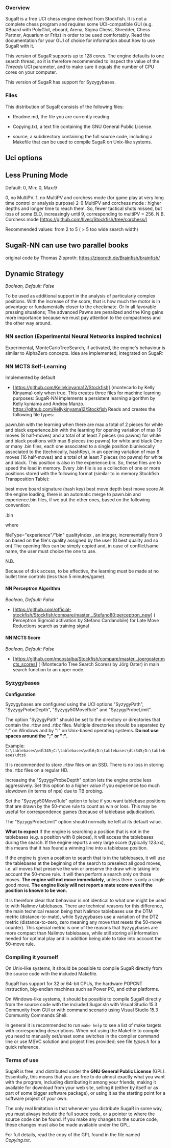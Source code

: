 ### Overview

SugaR is a free UCI chess engine derived from Stockfish. It is
not a complete chess program and requires some UCI-compatible GUI
(e.g. XBoard with PolyGlot, eboard, Arena, Sigma Chess, Shredder, Chess
Partner, Aquarium or Fritz) in order to be used comfortably. Read the
documentation for your GUI of choice for information about how to use
SugaR with it.

This version of SugaR supports up to 128 cores. The engine defaults
to one search thread, so it is therefore recommended to inspect the value of
the *Threads* UCI parameter, and to make sure it equals the number of CPU
cores on your computer.

This version of SugaR has support for Syzygybases.


### Files

This distribution of SugaR consists of the following files:

  * Readme.md, the file you are currently reading.

  * Copying.txt, a text file containing the GNU General Public License.

  * source, a subdirectory containing the full source code, including a Makefile
    that can be used to compile SugaR on Unix-like systems.

## Uci options

## Less Pruning Mode
Default: 0, Min: 0, Max:9

0, no MultiPV.
1, no MultiPV and corchess mode (for game play at very long time control or analysis purpose)
2-9 MultiPV and corchess mode : higher depths and longer time to reach them. So, fewer tactical shots missed, but loss of some ELO, increasingly until 9,
corresponding to multiPV = 256.
N.B. Corchess mode [https://github.com/IIvec/Stockfish/tree/corchess/]

Recommended values: from 2 to 5 ( > 5 too wide search width)

## SugaR-NN can use two parallel books
original code by Thomas Zipproth:
https://zipproth.de/Brainfish/brainfish/

## Dynamic Strategy 
_Boolean, Default: False_

To be used as additional support in the analysis of particularly complex positions.
With the increase of the score, that is how much the motor is in advantage or fundamentally closer to the checkmate.
Or In all favorable pressing situations; The advanced Pawns are penalized and the King gains more importance because
we must pay attention to the compactness and the other way around.

### NN section (Experimental Neural Networks inspired technics)
Experimental, MonteCarloTreeSearch, if activated, the engine's behaviour is similar to AlphaZero concepts.
Idea are implemented, integrated on SugaR:
	
### NN MCTS Self-Learning
Implemented by default

- [https://github.com/Kellykinyama12/Stockfish] (montecarlo by Kelly Kinyama) only when true. This creates three files for machine learning purposes:
SugaR-NN implements a persistent learning algorithm by Kelly kyniama and Andrea Manzo.
https://github.com/Kellykinyama12/Stockfish
Reads and creates the following file types:

pawn.bin with the learning when there are max a total of 2 pieces for white and black
experience.bin with the learning for
opening variation of max 16 moves (8 half-moves) and a total of at least 7 pieces (no pawns) for white and black
positions with max 6 pieces (no pawns) for white and black
One or many .bin files, each one associated to a single position biunivocally associated to the (technically, hashKey), in an opening variation of max 8 moves (16 half-moves) and a total of at least 7 pieces (no pawns) for white and black. This position is also in the experience.bin. So, these files are to speed the load in memory.
Every .bin file is so a collection of one or more positions stored with the following format (similar to in memory Stockfish Transposition Table):

best move
board signature (hash key)
best move depth
best move score
At the engine loading, there is an automatic merge to pawn.bin and experience.bin files, if we put the other ones, based on the following convention:

<fileType><qualityIndex>.bin

where

fileType="experience"/"bin"
qualityIndex , an integer, incrementally from 0 on based on the file's quality assigned by the user (0 best quality and so on)
The opening files can be simply copied and, in case of conflict/same name, the user must choice the one to use.

N.B.

Because of disk access, to be effective, the learning must be made at no bullet time controls (less than 5 minutes/game).
#### NN Perceptron Algorithm
_Boolean, Default: False_

- [https://github.com/official-stockfish/Stockfish/compare/master...Stefano80:perceptron_new]
( Perceptron Sigmoid activation by Stefano Cardanobile) for Late Move Reductions search as training signal

#### NN MCTS Score
_Boolean, Default: False_

- [https://github.com/mcostalba/Stockfish/compare/master...joergoster:mcts_scores]
( (Montecarlo Tree Search Scores) by Jörg Oster) in main search function to an upper node.

### Syzygybases

**Configuration**

Syzygybases are configured using the UCI options "SyzygyPath",
"SyzygyProbeDepth", "Syzygy50MoveRule" and "SyzygyProbeLimit".

The option "SyzygyPath" should be set to the directory or directories that
contain the .rtbw and .rtbz files. Multiple directories should be
separated by ";" on Windows and by ":" on Unix-based operating systems.
**Do not use spaces around the ";" or ":".**

Example: `C:\tablebases\wdl345;C:\tablebases\wdl6;D:\tablebases\dtz345;D:\tablebases\dtz6`

It is recommended to store .rtbw files on an SSD. There is no loss in
storing the .rtbz files on a regular HD.

Increasing the "SyzygyProbeDepth" option lets the engine probe less
aggressively. Set this option to a higher value if you experience too much
slowdown (in terms of nps) due to TB probing.

Set the "Syzygy50MoveRule" option to false if you want tablebase positions
that are drawn by the 50-move rule to count as win or loss. This may be useful
for correspondence games (because of tablebase adjudication).

The "SyzygyProbeLimit" option should normally be left at its default value.

**What to expect**
If the engine is searching a position that is not in the tablebases (e.g.
a position with 8 pieces), it will access the tablebases during the search.
If the engine reports a very large score (typically 123.xx), this means
that it has found a winning line into a tablebase position.

If the engine is given a position to search that is in the tablebases, it
will use the tablebases at the beginning of the search to preselect all
good moves, i.e. all moves that preserve the win or preserve the draw while
taking into account the 50-move rule.
It will then perform a search only on those moves. **The engine will not move
immediately**, unless there is only a single good move. **The engine likely
will not report a mate score even if the position is known to be won.**

It is therefore clear that behaviour is not identical to what one might
be used to with Nalimov tablebases. There are technical reasons for this
difference, the main technical reason being that Nalimov tablebases use the
DTM metric (distance-to-mate), while Syzygybases use a variation of the
DTZ metric (distance-to-zero, zero meaning any move that resets the 50-move
counter). This special metric is one of the reasons that Syzygybases are
more compact than Nalimov tablebases, while still storing all information
needed for optimal play and in addition being able to take into account
the 50-move rule.


### Compiling it yourself

On Unix-like systems, it should be possible to compile SugaR
directly from the source code with the included Makefile.

SugaR has support for 32 or 64-bit CPUs, the hardware POPCNT
instruction, big-endian machines such as Power PC, and other platforms.

On Windows-like systems, it should be possible to compile SugaR
directly from the source code with the included Sugar.sln with Visual Studio 15.3 Community 
from GUI or with command scenario using Visual Studio 15.3 Community Commands Shell.

In general it is recommended to run `make help` to see a list of make
targets with corresponding descriptions. When not using the Makefile to
compile you need to manually
set/unset some switches in the compiler command line or use MSVC solution and project files provided; see file *types.h*
for a quick reference.


### Terms of use

SugaR is free, and distributed under the **GNU General Public License**
(GPL). Essentially, this means that you are free to do almost exactly
what you want with the program, including distributing it among your
friends, making it available for download from your web site, selling
it (either by itself or as part of some bigger software package), or
using it as the starting point for a software project of your own.

The only real limitation is that whenever you distribute SugaR in
some way, you must always include the full source code, or a pointer
to where the source code can be found. If you make any changes to the
source code, these changes must also be made available under the GPL.

For full details, read the copy of the GPL found in the file named
*Copying.txt*.


